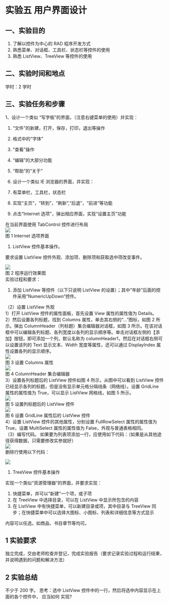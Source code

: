 # 实验五 用户界面设计

## 一、实验目的

1. 了解以控件为中心的 RAD 程序开发方式
2. 熟悉菜单、对话框、工具栏、状态栏等控件的使用
3. 熟悉 ListView、TreeView 等控件的使用

## 二、实验时间和地点

学时：2 学时

## 三、实验任务和步骤

1、设计一个类似 “写字板”的界面，（注意右键菜单的使用）并实现：

1. “文件”的新建，打开，保存，打印，退出等操作
1. 格式中的“字体”
1. “查看”操作
1. “编辑”的大部分功能
1. “帮助”的“关于”

1. 设计一个类似 IE 浏览器的界面，并实现：
1. 有菜单栏，工具栏，状态栏
1. 实现“主页”，“转到”，“刷新”,“后退”，“前进”等功能
1. 点击“Internet 选项”，弹出相应界面，实现“设置主页”功能

在当前界面使用 TabControl 控件进行布局  
![](https://cdn.nlark.com/yuque/0/2022/png/23075474/1642215847640-a47786f6-a2ae-4362-8339-eaaa2f78dc54.png#)  
图 1 Internet 选项界面

1. ListView 控件基本操作。

要求设置 ListView 控件外观、添加项、删除项和获取选中项改变事件。

![](https://cdn.nlark.com/yuque/0/2022/png/23075474/1642215848150-6b7063e9-1229-4464-9845-29933e5e821d.png#)  
图 2 程序运行效果图  
实验过程和要求：

1. 添加 ListView 等控件（以下只说明 ListView 的设置）；其中”年龄”后面的控件采用“NumericUpDown”控件。

（2）设置 ListView 外观  
1）打开 ListView 控件的属性面板，首先设置 View 属性的属性值为 Details。  
2）然后设置各列标题，找到 Columns 属性，单击其右侧的“…”图标，如图 2 所示。弹出 ColumnHeader（列标题）集合编辑器对话框，如图 3 所示。在该对话框中可以编辑各列标题、各列宽度以各列的显示顺序等。单击对话框左侧的【添加】按钮，即可添加一个列，默认名称为 columnHeader1，然后在对话框右侧可以设置该列的 Text 显示文本、Width 宽度等属性，还可以通过 DisplayIndex 属性设置各列的显示顺序。  
![](https://cdn.nlark.com/yuque/0/2022/png/23075474/1642215848358-3cb93943-22e8-4825-96dc-e869a22ce9e3.png#)  
图 3 设置 Columns 属性  
![](https://cdn.nlark.com/yuque/0/2022/png/23075474/1642215848713-b9676a95-ea18-4639-ad37-b60d5a99e05d.png#)  
图 4 ColumnHeader 集合编辑器  
3）设置各列标题后的 ListView 控件如图 4 所示，从图中可以看到 ListView 控件已经显示各列的标题，但是没有显示单元格分隔线条（网络线）。设置 GridLine 属性的属性值为 True，可以显示 ListView 网格线，如图 5 所示。  
![](https://cdn.nlark.com/yuque/0/2022/png/23075474/1642215848932-83aeb4b7-9548-495c-a432-0414078bc28b.png#)  
图 5 设置列标题后的 ListView 控件  
![](https://cdn.nlark.com/yuque/0/2022/png/23075474/1642215849199-e2de3ad9-794e-4c13-913e-cee7668d1aab.png#)  
图 6 设置 GridLine 属性后的 ListView 控件  
4）设置 ListView 控件的其他属性，分别设置 FullRowSelect 属性的属性值为 True，设置 MultiSelect 属性的属性值为 False，外观与普通表格相同。  
（3）编写代码。
如果要为列表项添加一行，应使用如下代码：（如果是从其他途径获得数据，只需要修改实参就好）  
![](https://cdn.nlark.com/yuque/0/2022/png/23075474/1642215849400-44f0f2a9-0c3e-4fc6-bb00-c8883ecdb962.png#)  
删除行使用以下代码：

![](https://cdn.nlark.com/yuque/0/2022/png/23075474/1642215849815-c6d056bc-32cd-4fa1-993c-c24936f5542d.png#)

1. TreeView 控件基本操作

实现一个类似“资源管理器”的界面，并要求实现：

1. 快捷菜单，并可以“新建”一个项，或子项
1. 在 TreeView 中选择目录，可以在 ListView 中显示所包含的内容
1. 在 ListView 中有快捷菜单，可以新建目录或项，其中目录与 TreeView 同步；在快捷菜单中可以选择大图标、小图标、列表和详细信息等方式显示

内容可以任选，如商品、书目章节等均可。

## 1 实验要求

独立完成，交由老师检查并登记，完成实验报告（要求记录实验过程和运行结果，并说明遇到的问题和解决方法）

## 2 实验总结

不少于 200 字。
思考：选中 ListView 控件中的一行，然后将选中内容显示在上面的各个控件中， 应当如何 实现?
